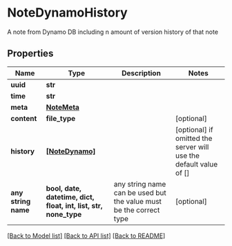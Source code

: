 # NoteDynamoHistory

A note from Dynamo DB including n amount of version history of that note

## Properties
Name | Type | Description | Notes
------------ | ------------- | ------------- | -------------
**uuid** | **str** |  | 
**time** | **str** |  | 
**meta** | [**NoteMeta**](NoteMeta.md) |  | 
**content** | **file_type** |  | [optional] 
**history** | [**[NoteDynamo]**](NoteDynamo.md) |  | [optional]  if omitted the server will use the default value of []
**any string name** | **bool, date, datetime, dict, float, int, list, str, none_type** | any string name can be used but the value must be the correct type | [optional]

[[Back to Model list]](../README.md#documentation-for-models) [[Back to API list]](../README.md#documentation-for-api-endpoints) [[Back to README]](../README.md)


